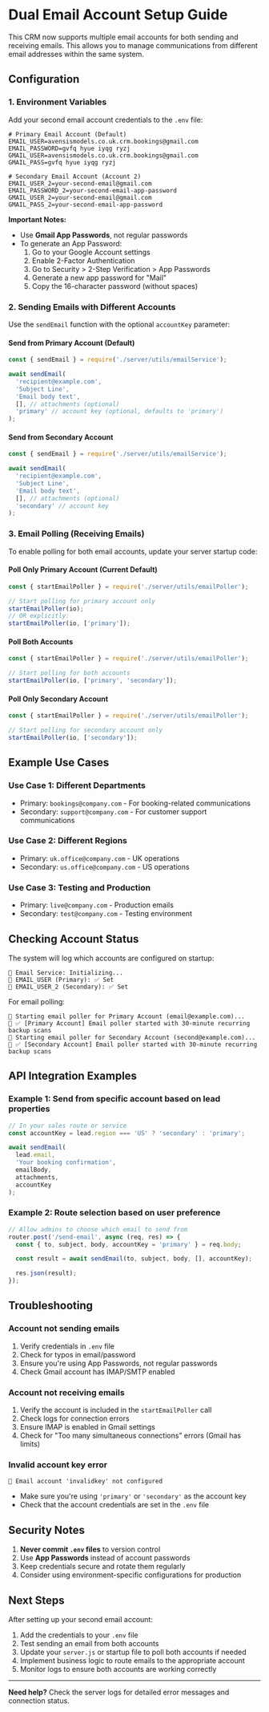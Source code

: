 # Dual Email Account Setup Guide

This CRM now supports multiple email accounts for both sending and receiving emails. This allows you to manage communications from different email addresses within the same system.

## Configuration

### 1. Environment Variables

Add your second email account credentials to the `.env` file:

```env
# Primary Email Account (Default)
EMAIL_USER=avensismodels.co.uk.crm.bookings@gmail.com
EMAIL_PASSWORD=gvfq hyue iyqg ryzj
GMAIL_USER=avensismodels.co.uk.crm.bookings@gmail.com
GMAIL_PASS=gvfq hyue iyqg ryzj

# Secondary Email Account (Account 2)
EMAIL_USER_2=your-second-email@gmail.com
EMAIL_PASSWORD_2=your-second-email-app-password
GMAIL_USER_2=your-second-email@gmail.com
GMAIL_PASS_2=your-second-email-app-password
```

**Important Notes:**
- Use **Gmail App Passwords**, not regular passwords
- To generate an App Password:
  1. Go to your Google Account settings
  2. Enable 2-Factor Authentication
  3. Go to Security > 2-Step Verification > App Passwords
  4. Generate a new app password for "Mail"
  5. Copy the 16-character password (without spaces)

### 2. Sending Emails with Different Accounts

Use the `sendEmail` function with the optional `accountKey` parameter:

#### Send from Primary Account (Default)
```javascript
const { sendEmail } = require('./server/utils/emailService');

await sendEmail(
  'recipient@example.com',
  'Subject Line',
  'Email body text',
  [], // attachments (optional)
  'primary' // account key (optional, defaults to 'primary')
);
```

#### Send from Secondary Account
```javascript
const { sendEmail } = require('./server/utils/emailService');

await sendEmail(
  'recipient@example.com',
  'Subject Line',
  'Email body text',
  [], // attachments (optional)
  'secondary' // account key
);
```

### 3. Email Polling (Receiving Emails)

To enable polling for both email accounts, update your server startup code:

#### Poll Only Primary Account (Current Default)
```javascript
const { startEmailPoller } = require('./server/utils/emailPoller');

// Start polling for primary account only
startEmailPoller(io);
// OR explicitly:
startEmailPoller(io, ['primary']);
```

#### Poll Both Accounts
```javascript
const { startEmailPoller } = require('./server/utils/emailPoller');

// Start polling for both accounts
startEmailPoller(io, ['primary', 'secondary']);
```

#### Poll Only Secondary Account
```javascript
const { startEmailPoller } = require('./server/utils/emailPoller');

// Start polling for secondary account only
startEmailPoller(io, ['secondary']);
```

## Example Use Cases

### Use Case 1: Different Departments
- Primary: `bookings@company.com` - For booking-related communications
- Secondary: `support@company.com` - For customer support communications

### Use Case 2: Different Regions
- Primary: `uk.office@company.com` - UK operations
- Secondary: `us.office@company.com` - US operations

### Use Case 3: Testing and Production
- Primary: `live@company.com` - Production emails
- Secondary: `test@company.com` - Testing environment

## Checking Account Status

The system will log which accounts are configured on startup:

```
📧 Email Service: Initializing...
📧 EMAIL_USER (Primary): ✅ Set
📧 EMAIL_USER_2 (Secondary): ✅ Set
```

For email polling:
```
📧 Starting email poller for Primary Account (email@example.com)...
📧 ✅ [Primary Account] Email poller started with 30-minute recurring backup scans
📧 Starting email poller for Secondary Account (second@example.com)...
📧 ✅ [Secondary Account] Email poller started with 30-minute recurring backup scans
```

## API Integration Examples

### Example 1: Send from specific account based on lead properties
```javascript
// In your sales route or service
const accountKey = lead.region === 'US' ? 'secondary' : 'primary';

await sendEmail(
  lead.email,
  'Your booking confirmation',
  emailBody,
  attachments,
  accountKey
);
```

### Example 2: Route selection based on user preference
```javascript
// Allow admins to choose which email to send from
router.post('/send-email', async (req, res) => {
  const { to, subject, body, accountKey = 'primary' } = req.body;

  const result = await sendEmail(to, subject, body, [], accountKey);

  res.json(result);
});
```

## Troubleshooting

### Account not sending emails
1. Verify credentials in `.env` file
2. Check for typos in email/password
3. Ensure you're using App Passwords, not regular passwords
4. Check Gmail account has IMAP/SMTP enabled

### Account not receiving emails
1. Verify the account is included in the `startEmailPoller` call
2. Check logs for connection errors
3. Ensure IMAP is enabled in Gmail settings
4. Check for "Too many simultaneous connections" errors (Gmail has limits)

### Invalid account key error
```
📧 Email account 'invalidkey' not configured
```
- Make sure you're using `'primary'` or `'secondary'` as the account key
- Check that the account credentials are set in the `.env` file

## Security Notes

1. **Never commit `.env` files** to version control
2. Use **App Passwords** instead of account passwords
3. Keep credentials secure and rotate them regularly
4. Consider using environment-specific configurations for production

## Next Steps

After setting up your second email account:

1. Add the credentials to your `.env` file
2. Test sending an email from both accounts
3. Update your `server.js` or startup file to poll both accounts if needed
4. Implement business logic to route emails to the appropriate account
5. Monitor logs to ensure both accounts are working correctly

---

**Need help?** Check the server logs for detailed error messages and connection status.

